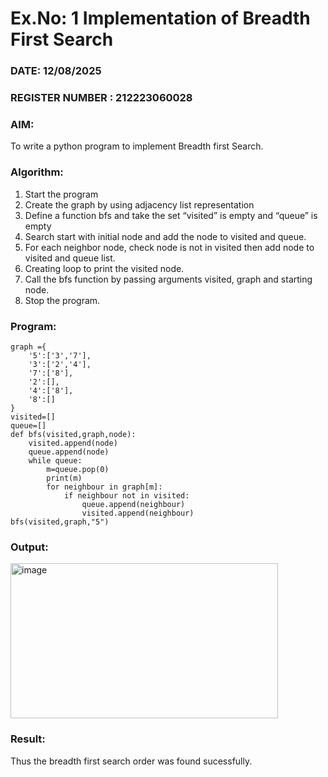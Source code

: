 # Ex.No: 1  Implementation of Breadth First Search 
### DATE: 12/08/2025                                                                          
### REGISTER NUMBER : 212223060028
### AIM: 
To write a python program to implement Breadth first Search. 
### Algorithm:
1. Start the program
2. Create the graph by using adjacency list representation
3. Define a function bfs and take the set “visited” is empty and “queue” is empty
4. Search start with initial node and add the node to visited and queue.
5. For each neighbor node, check node is not in visited then add node to visited and queue list.
6.  Creating loop to print the visited node.
7.   Call the bfs function by passing arguments visited, graph and starting node.
8.   Stop the program.
### Program:
```
graph ={
    '5':['3','7'],
    '3':['2','4'],
    '7':['8'],
    '2':[],
    '4':['8'],
    '8':[]
}
visited=[]
queue=[]
def bfs(visited,graph,node):
    visited.append(node)
    queue.append(node)
    while queue:
        m=queue.pop(0)
        print(m)
        for neighbour in graph[m]:
            if neighbour not in visited:
                queue.append(neighbour)
                visited.append(neighbour)
bfs(visited,graph,"5") 
```

### Output:
<img width="428" height="248" alt="image" src="https://github.com/user-attachments/assets/ef9ce0b0-4108-4603-9061-d4dd9ef5a9f1" />





### Result:
Thus the breadth first search order was found sucessfully.
